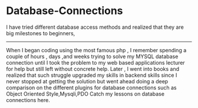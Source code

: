# Database-Connections
I have tried different database access methods and realized that they are big milestones to beginners,
*********************************
When I began coding using the most famous php , I remember spending a couple of hours , days ,and weeks trying to solve my MYSQL database connection until I took the problem to my web based applications lecturer for help but still left without concrete help.
Later , I went into books and realized that such struggle upgraded my skills in backend skills since I never stopped at getting the solution but went ahead doing a deep comparison on the different plugins for database connections such as Object Oriented Style,Mysqli,PDO
Catch my lessons on database connections here.
